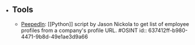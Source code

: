 - ## Tools
	- [PeepedIn](https://github.com/chm0dx/peepedIn): [[Python]] script by Jason Nickola to get list of employee profiles from a company's profile URL. #OSINT
	  id:: 637412ff-b980-4471-9b8d-49e1ae3d9a66